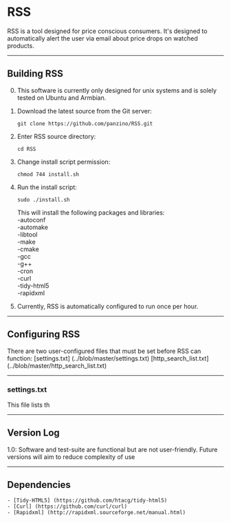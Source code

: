 # RSS

RSS is a tool designed for price conscious consumers. It's designed to automatically alert the user via email about price drops on watched products.

___
## Building RSS

0. This software is currently only designed for unix systems and is solely tested on Ubuntu and Armbian. 

1. Download the latest source from the Git server: 
	```
   git clone https://github.com/panzino/RSS.git
	```
2. Enter RSS source directory:
	```
   cd RSS
	```
3. Change install script permission:
	```
   chmod 744 install.sh
	```
4. Run the install script:
	```
   sudo ./install.sh
	```

   This will install the following packages and libraries:  
   -autoconf  
   -automake  
   -libtool  
   -make  
   -cmake  
   -gcc  
   -g++  
   -cron  
   -curl  
   -tidy-html5  
   -rapidxml  

3. Currently, RSS is automatically configured to run once per hour. 

___
## Configuring RSS

There are two user-configured files that must be set before RSS can function: [settings.txt] (../blob/master/settings.txt) 
[http_search_list.txt] (../blob/master/http_search_list.txt)

___
### settings.txt

This file lists th






___
## Version Log

1.0: Software and test-suite are functional but are not user-friendly. Future versions will aim to reduce complexity of use



___
## Dependencies

	- [Tidy-HTML5] (https://github.com/htacg/tidy-html5)
	- [Curl] (https://github.com/curl/curl)
	- [Rapidxml] (http://rapidxml.sourceforge.net/manual.html)